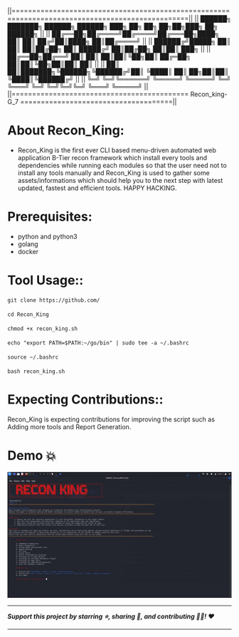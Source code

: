 ||=================================================================================================||
||	██████╗ ███████╗ ██████╗ ██████╗ ███╗   ██╗    ██╗  ██╗██╗███╗   ██╗ ██████╗ 		   ||
||	██╔══██╗██╔════╝██╔════╝██╔═══██╗████╗  ██║    ██║ ██╔╝██║████╗  ██║██╔════╝ 		   ||
||	██████╔╝█████╗  ██║     ██║   ██║██╔██╗ ██║    █████╔╝ ██║██╔██╗ ██║██║  ███╗		   ||
||	██╔══██╗██╔══╝  ██║     ██║   ██║██║╚██╗██║    ██╔═██╗ ██║██║╚██╗██║██║   ██║		   ||
||	██║  ██║███████╗╚██████╗╚██████╔╝██║ ╚████║    ██║  ██╗██║██║ ╚████║╚██████╔╝		   ||
||	╚═╝  ╚═╝╚══════╝ ╚═════╝ ╚═════╝ ╚═╝  ╚═══╝    ╚═╝  ╚═╝╚═╝╚═╝  ╚═══╝ ╚═════╝ 		   ||
||=========================================== Recon_king- G_7 =====================================||  

# About Recon_King:
* Recon_King is the first ever CLI based menu-driven automated web application B-Tier recon framework which install every tools and dependencies while running each modules so that the user need not to install any tools manually and Recon_King is used to gather some assets/informations which should help you to the next step with latest updated, fastest and efficient tools. HAPPY HACKING.

# Prerequisites:
- python and python3
- golang
- docker

# Tool Usage::
```
git clone https://github.com/

cd Recon_King

chmod +x recon_king.sh 

echo "export PATH=$PATH:~/go/bin" | sudo tee -a ~/.bashrc

source ~/.bashrc

bash recon_king.sh
```

# Expecting Contributions::

Recon_King is expecting contributions for improving the script such as Adding more tools and Report Generation.

# Demo :boom:
![Demo](demo.png)


------------------------------------------------------------------------------------

***Support this project by starring ⭐, sharing 📲, and contributing 👩‍💻! :heart:***

-------------------------------------------------------------------------------------
